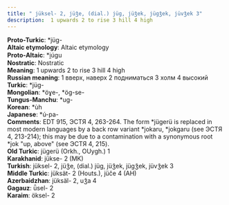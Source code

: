 ```yaml
---
title: " jüksel- 2, jüǯe, (dial.) jüg, jüǯek, jügǯek, jüvǯek 3"
description:  1 upwards 2 to rise 3 hill 4 high
---
```


<strong>Proto-Turkic</strong>:  *jüg-<br>
<strong>Altaic etymology</strong>:  Altaic etymology<br>
<strong> Proto-Altaic</strong>:  *i̯úgu<br>
<strong>Nostratic</strong>:  Nostratic<br>
<strong>Meaning</strong>:  1 upwards 2 to rise 3 hill 4 high<br>
<strong>Russian meaning</strong>:  1 вверх, наверх 2 подниматься 3 холм 4 высокий<br>
<strong>Turkic</strong>:  *jüg-<br>
<strong>Mongolian</strong>:  *öɣe-, *ög-se-<br>
<strong>Tungus-Manchu</strong>:  *ug-<br>
<strong>Korean</strong>:  *ùh<br>
<strong>Japanese</strong>:  *ú-pa-<br>
<strong>Comments</strong>:  EDT 915, ЭСТЯ 4, 263-264. The form *jügerü is replaced in most modern languages by a back row variant *jokaru, *jokgaru (see ЭСТЯ 4, 213-214); this may be due to a contamination with a synonymous root *jok "up, above" (see ЭСТЯ 4, 215).<br>
<strong>Old Turkic</strong>:  jügerü (Orkh., OUygh.) 1<br>
<strong>Karakhanid</strong>:  jükse- 2 (MK)<br>
<strong>Turkish</strong>:  jüksel- 2, jüǯe, (dial.) jüg, jüǯek, jügǯek, jüvǯek 3<br>
<strong>Middle Turkic</strong>:  jüksät- 2 (Houts.), jüče 4 (AH)<br>
<strong>Azerbaidzhan</strong>:  jüksäl- 2, uǯa 4<br>
<strong>Gagauz</strong>:  ǖsel- 2<br>
<strong>Karaim</strong>:  öksel- 2<br>



